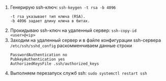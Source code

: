 1. Генерирую ssh-ключ: `ssh-keygen -t rsa -b 4096`
     ```
    -t rsa указывает тип ключа (RSA).
    -b 4096 задает длину ключа в битах.
    ```
2. Прокидываю ssh-ключ на удаленный сервер: `ssh-copy-id <user>@<ip>`
3. Заходим на удаленный сервер и в файле конфигурации ssh-сервера `/etc/ssh/sshd_config` раскомменчиваем данные строки
    ```
    PasswordAuthentication no
    PubkeyAuthentication yes
    AuthorizedKeysFile .ssh/authorized_keys
    ```
4. Выполняем перезапуск служб ssh: `sudo systemctl restart ssh`